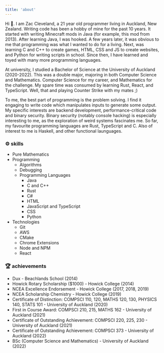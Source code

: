 ```yaml
---
title: 'about'
---
```


Hi 👋. I am Zac Cleveland, a 21 year old programmer living in Auckland, New Zealand. Writing code has been a hobby of mine for the past 10 years. It started with writing Minecraft mods in Java (for example, this mod from 2013). After learning Java, I was hooked. A few years later, it was obvious to me that programming was what I wanted to do for a living. Next, was learning C and C++ to create games, HTML, CSS and JS to create websites, and Python for writing scripts in school. Since then, I have learned and toyed with many more programming languages.

At university, I studied a Bachelor of Science at the University of Auckland (2020-2022). This was a double major, majoring in both Computer Science and Mathematics. Computer Science for my career, and Mathematics for the challenge. My spare time was consumed by learning Rust, React, and TypeScript. Well, that and playing Counter Strike with my mates ;)

To me, the best part of programming is the problem solving. I find it engaging to write code which manipulates inputs to generate some output. My specific interests are backend development, performance-critical code and binary security. Binary security (notably console hacking) is especially interesting to me, as the exploration of weird systems fascinates me. So far, my favourite programming languages are Rust, TypeScript and C. Also of interest to me is Haskell, and other functional launguages.

### ⚙️ skills
- Pure Mathematics
- Programming
  - Algorithms
  - Debugging
  - Programming Languages
    - Java
    - C and C++
    - Rust
    - C#
    - HTML
    - JavaScript and TypeScript
    - CSS
    - Python
 - Technologies
    - Git
    - AWS
    - CMake
    - Chrome Extensions
    - Node and NPM
    - React

### 🏆 achievements
- Dux - Beachlands School (2014)
- Howick Rotary Scholarship ($1000) - Howick College (2014)
- NCEA Excellence Endorsement - Howick College (2017, 2018, 2019)
- NCEA Scholarship Chemistry - Howick College (2019)
- Certificate of Distinction: COMPSCI 110, 120, MATHS 120, 130, PHYSICS 140, STATS 101 - University of Auckland (2020)
- First in Course Award: COMPSCI 210, 215, MATHS 162 - University of Auckland (2021)
- Certificate of Outstanding Achievement: COMPSCI 220, 225, 230 - University of Auckland (2021)
- Certificate of Outstanding Achievement: COMPSCI 373 - University of Auckland (2022)
- BSc (Computer Science and Mathematics) - University of Auckland (2022)
